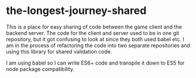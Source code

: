 # the-longest-journey-shared

This is a place for easy sharing of code between the game client and the backend server. The code for the client and server used 
to be in one git repository, but it got confusing to look at since they both used babel etc. I am in the process of refactoring the
code into two separate repositories and using this library for shared validation code.

I am using babel so I can write ES6+ code and transpile it down to ES5 for node package compatibility.
